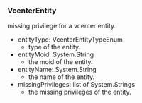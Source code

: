 ### VcenterEntity
missing privilege for a vcenter entity.

- entityType: VcenterEntityTypeEnum
  - type of the entity.
- entityMoid: System.String
  - the moid of the entity.
- entityName: System.String
  - the name of the entity.
- missingPrivileges: list of System.Strings
  - the missing privileges of the entity.
